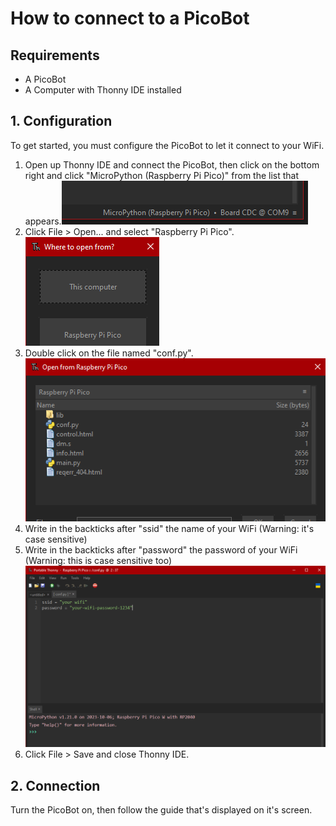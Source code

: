 # How to connect to a PicoBot
## Requirements
- A PicoBot
- A Computer with Thonny IDE installed

## 1. Configuration
To get started, you must configure the PicoBot to let it connect to your WiFi.
1. Open up Thonny IDE and connect the PicoBot, then click on the bottom right and click "MicroPython (Raspberry Pi Pico)" from the list that appears.![](./img/1.png)
2. Click File > Open... and select "Raspberry Pi Pico".![](./img/2.png)
3. Double click on the file named "conf.py".![](./img/3.png)[](./img/4.png)
4. Write in the backticks after "ssid" the name of your WiFi (Warning: it's case sensitive)
5. Write in the backticks after "password" the password of your WiFi (Warning: this is case sensitive too)![](./img/5.png)
6. Click File > Save and close Thonny IDE.
## 2. Connection
Turn the PicoBot on, then follow the guide that's displayed on it's screen.